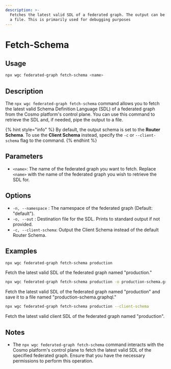 ```yaml
---
description: >-
  Fetches the latest valid SDL of a federated graph. The output can be piped to
  a file. This is primarily used for debugging purposes
---
```


# Fetch-Schema

## Usage

```bash
npx wgc federated-graph fetch-schema <name>
```

## Description

The `npx wgc federated-graph fetch-schema` command allows you to fetch the latest valid Schema Definition Language (SDL) of a federated graph from the Cosmo platform's control plane. You can use this command to retrieve the SDL and, if needed, pipe the output to a file.

{% hint style="info" %}
By default, the output schema is set to the **Router Schema**. To use the **Client Schema** instead, specify the `-c` or `--client-schema` flag to the command.
{% endhint %}

## Parameters

* `<name>`: The name of the federated graph you want to fetch. Replace `<name>` with the name of the federated graph you wish to retrieve the SDL for.

## Options

* `-n, --namespace` : The namespace of the federated graph (Default: "default").
* `-o, --out` : Destination file for the SDL. Prints to standard output if not provided.
* `-c, --client-schema`: Output the Client Schema instead of the default Router Schema.

## Examples

```bash
npx wgc federated-graph fetch-schema production
```

Fetch the latest valid SDL of the federated graph named "production."

```bash
npx wgc federated-graph fetch-schema production -o production-schema.graphql
```

Fetch the latest valid SDL of the federated graph named "production" and save it to a file named "production-schema.graphql."

```bash
npx wgc federated-graph fetch-schema production --client-schema
```

Fetch the latest valid client SDL of the federated graph named "production".

## Notes

* The `npx wgc federated-graph fetch-schema` command interacts with the Cosmo platform's control plane to fetch the latest valid SDL of the specified federated graph. Ensure that you have the necessary permissions to perform this operation.
